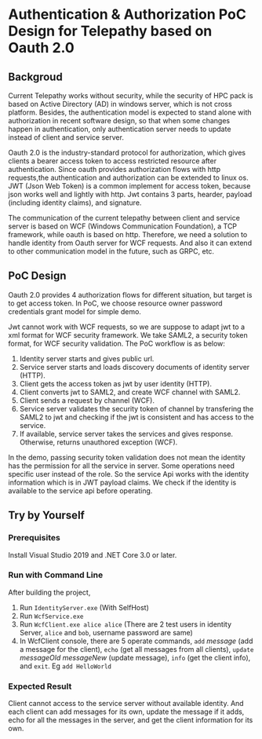 # Authentication & Authorization PoC Design for Telepathy based on Oauth 2.0

## Backgroud

Current Telepathy works without security, while the security of HPC pack is based on Active Directory (AD) in windows server, which is not cross platform. Besides, the authentication model is expected to stand alone with authorization in recent software design, so that when some changes happen in authentication, only authentication server needs to update instead of client and service server.

Oauth 2.0 is the industry-standard protocol for authorization, which gives clients a bearer access token to access restricted resource after authentication. Since oauth provides authorization flows with http requests,the authentication and authorization can be extended to linux os. JWT (Json Web Token) is a common implement for access token, because json works well and lightly with http. Jwt contains 3 parts, hearder, payload (including identity claims), and signature.

The communication of the current telepathy between client and service server is based on WCF (Windows Communication Foundation), a TCP framework, while oauth is based on http. Therefore, we need a solution to handle identity from Oauth server for WCF requests. And also it can extend to other communication model in the future, such as GRPC, etc. 

## PoC Design

Oauth 2.0 provides 4 authorization flows for different situation, but target is to get access token. In PoC, we choose resource owner password credentials grant model for simple demo. 

Jwt cannot work with WCF requests, so we are suppose to adapt jwt to a xml format for WCF security framework. We take SAML2, a security token format, for WCF security validation. The PoC workflow is as below:
1. Identity server starts and gives public url.
2. Service server starts and loads discovery documents of identity server (HTTP).
3. Client gets the access token as jwt by user identity (HTTP).
4. Client converts jwt to SAML2, and create WCF channel with SAML2.
5. Client sends a request by channel (WCF).
6. Service server validates the security token of channel by transfering the SAML2 to jwt and checking if the jwt is consistent and has access to the service.
7. If available, service server takes the services and gives response. Otherwise, returns unauthored exception (WCF).

In the demo, passing security token validation does not mean the identity has the permission for all the service in server. Some operations need specific user instead of the role. So the service Api works with the identity information which is in JWT payload claims. We check if the identity is available to the service api before operating.   

## Try by Yourself

### Prerequisites

Install Visual Studio 2019 and .NET Core 3.0 or later.

### Run with Command Line

After building the project, 
1. Run `IdentityServer.exe` (With SelfHost)
2. Run `WcfService.exe` 
3. Run `WcfClient.exe alice alice` (There are 2 test users in identity Server, `alice` and `bob`, username password are same)
4. In WcfClient console, there are 5 operate commands, `add` *message* (add a message for the client), `echo` (get all messages from all clients), `update` *messageOld messageNew* (update message), `info` (get the client info), and `exit`. Eg `add HelloWorld`

### Expected Result

Client cannot access to the service server without available identity. And each client can add messages for its own, update the message if it adds, echo for all the messages in the server, and get the client information for its own.
